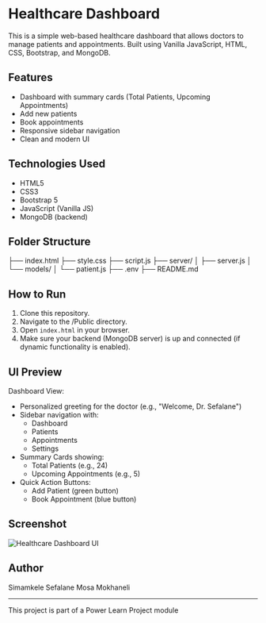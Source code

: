 # Healthcare Dashboard

This is a simple web-based healthcare dashboard that allows doctors to manage patients and appointments. Built using Vanilla JavaScript, HTML, CSS, Bootstrap, and MongoDB.

## Features

- Dashboard with summary cards (Total Patients, Upcoming Appointments)
- Add new patients
- Book appointments
- Responsive sidebar navigation
- Clean and modern UI

## Technologies Used

- HTML5
- CSS3
- Bootstrap 5
- JavaScript (Vanilla JS)
- MongoDB (backend)

## Folder Structure

├── index.html
├── style.css
├── script.js
├── server/
│   ├── server.js
│   └── models/
│       └── patient.js
├── .env
├── README.md

## How to Run

1. Clone this repository.
2. Navigate to the /Public directory.
3. Open `index.html` in your browser.
4. Make sure your backend (MongoDB server) is up and connected (if dynamic functionality is enabled).

## UI Preview

Dashboard View:
- Personalized greeting for the doctor (e.g., "Welcome, Dr. Sefalane")
- Sidebar navigation with:
  - Dashboard
  - Patients
  - Appointments
  - Settings
- Summary Cards showing:
  - Total Patients (e.g., 24)
  - Upcoming Appointments (e.g., 5)
- Quick Action Buttons:
  - Add Patient (green button)
  - Book Appointment (blue button)

## Screenshot

![Healthcare Dashboard UI](screenshot.png)

## Author
Simamkele Sefalane 
Mosa Mokhaneli

---

This project is part of a Power Learn Project module
